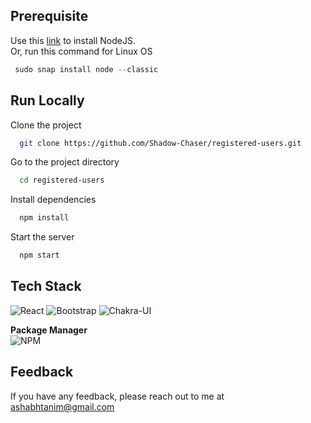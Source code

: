 ## Prerequisite

Use this [link](https://nodejs.org/en/download/) to install NodeJS.  
Or, run this command for Linux OS

```javascript
 sudo snap install node --classic
```

## Run Locally

Clone the project

```bash
  git clone https://github.com/Shadow-Chaser/registered-users.git
```

Go to the project directory

```bash
  cd registered-users
```

Install dependencies

```bash
  npm install
```
Start the server

```bash
  npm start
```

## Tech Stack

![React](https://img.shields.io/badge/react-%2320232a.svg?style=for-the-badge&logo=react&logoColor=%2361DAFB) 
![Bootstrap](https://img.shields.io/badge/bootstrap-%23563D7C.svg?style=for-the-badge&logo=bootstrap&logoColor=white) 
![Chakra-UI](https://img.shields.io/badge/Chakra--UI-319795?style=for-the-badge&logo=chakra-ui&logoColor=white)


**Package Manager**  
![NPM](https://img.shields.io/badge/NPM-%23000000.svg?style=for-the-badge&logo=npm&logoColor=white)



## Feedback

If you have any feedback, please reach out to me at ashabhtanim@gmail.com

  
